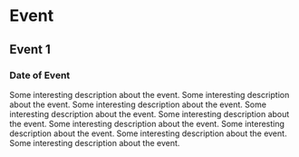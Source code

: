 # Event 
## Event 1
### Date of Event
Some interesting description about the event. Some interesting description about the event. Some interesting description about the event.
Some interesting description about the event. Some interesting description about the event. Some interesting description about the event.
Some interesting description about the event. Some interesting description about the event. Some interesting description about the event.